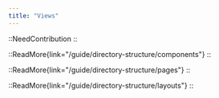 ```yaml
---
title: "Views"
---
```


::NeedContribution
::

::ReadMore{link="/guide/directory-structure/components"}
::

::ReadMore{link="/guide/directory-structure/pages"}
::

::ReadMore{link="/guide/directory-structure/layouts"}
::
